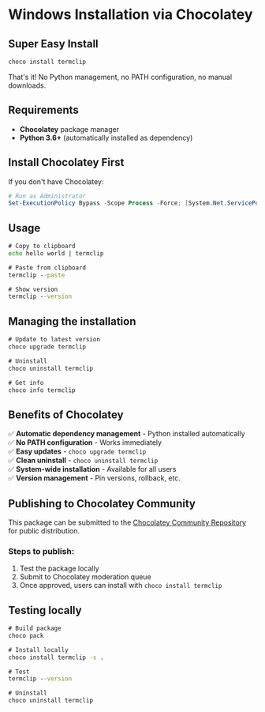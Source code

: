 # Windows Installation via Chocolatey

## Super Easy Install

```cmd
choco install termclip
```

That's it! No Python management, no PATH configuration, no manual downloads.

## Requirements

- **Chocolatey** package manager
- **Python 3.6+** (automatically installed as dependency)

## Install Chocolatey First

If you don't have Chocolatey:

```powershell
# Run as Administrator
Set-ExecutionPolicy Bypass -Scope Process -Force; [System.Net.ServicePointManager]::SecurityProtocol = [System.Net.ServicePointManager]::SecurityProtocol -bor 3072; iex ((New-Object System.Net.WebClient).DownloadString('https://community.chocolatey.org/install.ps1'))
```

## Usage

```cmd
# Copy to clipboard
echo hello world | termclip

# Paste from clipboard
termclip --paste

# Show version
termclip --version
```

## Managing the installation

```cmd
# Update to latest version
choco upgrade termclip

# Uninstall
choco uninstall termclip

# Get info
choco info termclip
```

## Benefits of Chocolatey

✅ **Automatic dependency management** - Python installed automatically  
✅ **No PATH configuration** - Works immediately  
✅ **Easy updates** - `choco upgrade termclip`  
✅ **Clean uninstall** - `choco uninstall termclip`  
✅ **System-wide installation** - Available for all users  
✅ **Version management** - Pin versions, rollback, etc.  

## Publishing to Chocolatey Community

This package can be submitted to the [Chocolatey Community Repository](https://community.chocolatey.org/) for public distribution.

### Steps to publish:
1. Test the package locally
2. Submit to Chocolatey moderation queue
3. Once approved, users can install with `choco install termclip`

## Testing locally

```cmd
# Build package
choco pack

# Install locally
choco install termclip -s .

# Test
termclip --version

# Uninstall
choco uninstall termclip
```